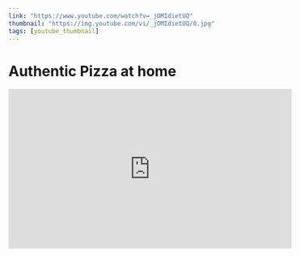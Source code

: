 ```yaml
---
link: "https://www.youtube.com/watch?v=_jOMIdietUQ"
thumbnail: "https://img.youtube.com/vi/_jOMIdietUQ/0.jpg"
tags: [youtube_thumbnail]
---
```

# Authentic Pizza at home

<iframe width=560 height=315 frameborder=0 src="https://www.youtube.com/embed/_jOMIdietUQ">